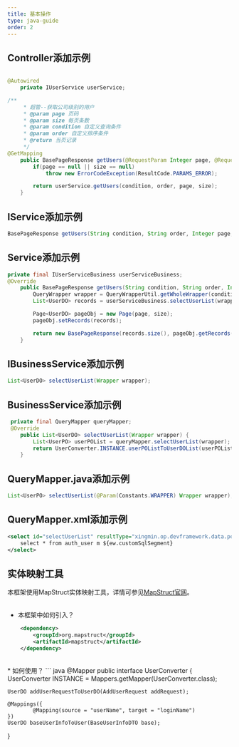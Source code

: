 ```yaml
---
title: 基本操作
type: java-guide
order: 2
---
```


## Controller添加示例

``` java

@Autowired
    private IUserService userService;

/**
     * 超管--获取公司级别的用户
     * @param page 页码
     * @param size 每页条数
     * @param condition 自定义查询条件
     * @param order 自定义排序条件
     * @return 当页记录
     */
@GetMapping
    public BasePageResponse getUsers(@RequestParam Integer page, @RequestParam Integer size, @RequestParam String condition, @RequestParam String order){
        if(page == null || size == null)
            throw new ErrorCodeException(ResultCode.PARAMS_ERROR);

        return userService.getUsers(condition, order, page, size);
    }
```  

## IService添加示例

``` java
BasePageResponse getUsers(String condition, String order, Integer page, Integer size);
```  

## Service添加示例
``` java
private final IUserServiceBusiness userServiceBusiness;
@Override
    public BasePageResponse getUsers(String condition, String order, Integer page, Integer size) {
        QueryWrapper wrapper = QueryWrapperUtil.getWholeWrapper(condition, order);
        List<UserDO> records = userServiceBusiness.selectUserList(wrapper);

        Page<UserDO> pageObj = new Page(page, size);
        pageObj.setRecords(records);

        return new BasePageResponse(records.size(), pageObj.getRecords(), page, size);
    }
```  

## IBusinessService添加示例
``` java
List<UserDO> selectUserList(Wrapper wrapper);
```  

## BusinessService添加示例
``` java
 private final QueryMapper queryMapper;
 @Override
    public List<UserDO> selectUserList(Wrapper wrapper) {
        List<UserPO> userPOList = queryMapper.selectUserList(wrapper);
        return UserConverter.INSTANCE.userPOListToUserDOList(userPOList);
    }
```  

## QueryMapper.java添加示例
``` java
List<UserPO> selectUserList(@Param(Constants.WRAPPER) Wrapper wrapper);
```  

## QueryMapper.xml添加示例
``` xml
<select id="selectUserList" resultType="xingmin.op.devframework.data.po.user.UserPO">
    select * from auth_user m ${ew.customSqlSegment}
</select>
```  

## 实体映射工具
本框架使用MapStruct实体映射工具，详情可参见[MapStruct官网](https://mapstruct.org/)。    
<br>
* 本框架中如何引入？

``` xml
    <dependency>
        <groupId>org.mapstruct</groupId>
        <artifactId>mapstruct</artifactId>
    </dependency>
```  
<br>
* 如何使用？
``` java
@Mapper
public interface UserConverter {
    UserConverter INSTANCE = Mappers.getMapper(UserConverter.class);

    UserDO addUserRequestToUserDO(AddUserRequest addRequest);

    @Mappings({
            @Mapping(source = "userName", target = "loginName")
    })
    UserDO baseUserInfoToUser(BaseUserInfoDTO base);
}
``` 


